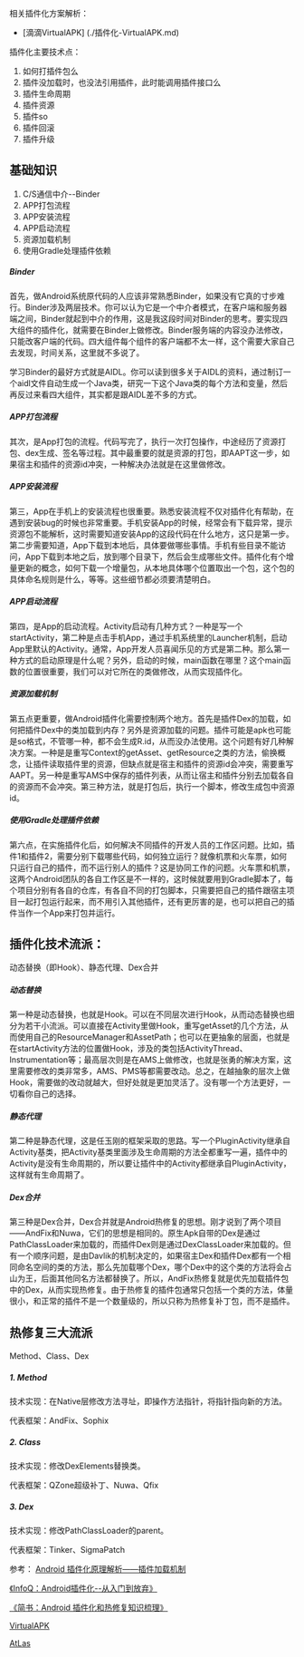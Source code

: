 相关插件化方案解析：

* [滴滴VirtualAPK]		(./插件化-VirtualAPK.md)

插件化主要技术点：

1. 如何打插件包么
2. 插件没加载时，也没法引用插件，此时能调用插件接口么
3. 插件生命周期
4. 插件资源
5. 插件so
6. 插件回滚
7. 插件升级



## 基础知识

1. C/S通信中介--Binder
2. APP打包流程
3. APP安装流程
4. APP启动流程
5. 资源加载机制
6. 使用Gradle处理插件依赖

##### Binder

首先，做Android系统原代码的人应该非常熟悉Binder，如果没有它真的寸步难行。Binder涉及两层技术。你可以认为它是一个中介者模式，在客户端和服务器端之间，Binder就起到中介的作用，这是我这段时间对Binder的思考。要实现四大组件的插件化，就需要在Binder上做修改。Binder服务端的内容没办法修改，只能改客户端的代码。四大组件每个组件的客户端都不太一样，这个需要大家自己去发现，时间关系，这里就不多说了。

学习Binder的最好方式就是AIDL。你可以读到很多关于AIDL的资料，通过制订一个aidl文件自动生成一个Java类，研究一下这个Java类的每个方法和变量，然后再反过来看四大组件，其实都是跟AIDL差不多的方式。

##### APP打包流程

其次，是App打包的流程。代码写完了，执行一次打包操作，中途经历了资源打包、dex生成、签名等过程。其中最重要的就是资源的打包，即AAPT这一步，如果宿主和插件的资源id冲突，一种解决办法就是在这里做修改。

##### APP安装流程

第三，App在手机上的安装流程也很重要。熟悉安装流程不仅对插件化有帮助，在遇到安装bug的时候也非常重要。手机安装App的时候，经常会有下载异常，提示资源包不能解析，这时需要知道安装App的这段代码在什么地方，这只是第一步。第二步需要知道，App下载到本地后，具体要做哪些事情。手机有些目录不能访问，App下载到本地之后，放到哪个目录下，然后会生成哪些文件。插件化有个增量更新的概念，如何下载一个增量包，从本地具体哪个位置取出一个包，这个包的具体命名规则是什么，等等。这些细节都必须要清楚明白。

##### APP启动流程

第四，是App的启动流程。Activity启动有几种方式？一种是写一个startActivity，第二种是点击手机App，通过手机系统里的Launcher机制，启动App里默认的Activity。通常，App开发人员喜闻乐见的方式是第二种。那么第一种方式的启动原理是什么呢？另外，启动的时候，main函数在哪里？这个main函数的位置很重要，我们可以对它所在的类做修改，从而实现插件化。

##### 资源加载机制

第五点更重要，做Android插件化需要控制两个地方。首先是插件Dex的加载，如何把插件Dex中的类加载到内存？另外是资源加载的问题。插件可能是apk也可能是so格式，不管哪一种，都不会生成R.id，从而没办法使用。这个问题有好几种解决方案。一种是是重写Context的getAsset、getResource之类的方法，偷换概念，让插件读取插件里的资源，但缺点就是宿主和插件的资源id会冲突，需要重写AAPT。另一种是重写AMS中保存的插件列表，从而让宿主和插件分别去加载各自的资源而不会冲突。第三种方法，就是打包后，执行一个脚本，修改生成包中资源id。

##### 使用Gradle处理插件依赖

第六点，在实施插件化后，如何解决不同插件的开发人员的工作区问题。比如，插件1和插件2，需要分别下载哪些代码，如何独立运行？就像机票和火车票，如何只运行自己的插件，而不运行别人的插件？这是协同工作的问题。火车票和机票，这两个Android团队的各自工作区是不一样的，这时候就要用到Gradle脚本了，每个项目分别有各自的仓库，有各自不同的打包脚本，只需要把自己的插件跟宿主项目一起打包运行起来，而不用引入其他插件，还有更厉害的是，也可以把自己的插件当作一个App来打包并运行。

## 插件化技术流派：

动态替换（即Hook）、静态代理、Dex合并

##### 动态替换

第一种是动态替换，也就是Hook。可以在不同层次进行Hook，从而动态替换也细分为若干小流派。可以直接在Activity里做Hook，重写getAsset的几个方法，从而使用自己的ResourceManager和AssetPath；也可以在更抽象的层面，也就是在startActivity方法的位置做Hook，涉及的类包括ActivityThread、Instrumentation等；最高层次则是在AMS上做修改，也就是张勇的解决方案，这里需要修改的类非常多，AMS、PMS等都需要改动。总之，在越抽象的层次上做Hook，需要做的改动就越大，但好处就是更加灵活了。没有哪一个方法更好，一切看你自己的选择。

##### 静态代理

第二种是静态代理，这是任玉刚的框架采取的思路。写一个PluginActivity继承自Activity基类，把Activity基类里面涉及生命周期的方法全都重写一遍，插件中的Activity是没有生命周期的，所以要让插件中的Activity都继承自PluginActivity，这样就有生命周期了。

##### Dex合并

第三种是Dex合并，Dex合并就是Android热修复的思想。刚才说到了两个项目——AndFix和Nuwa，它们的思想是相同的。原生Apk自带的Dex是通过PathClassLoader来加载的，而插件Dex则是通过DexClassLoader来加载的。但有一个顺序问题，是由Davlik的机制决定的，如果宿主Dex和插件Dex都有一个相同命名空间的类的方法，那么先加载哪个Dex，哪个Dex中的这个类的方法将会占山为王，后面其他同名方法都替换了。所以，AndFix热修复就是优先加载插件包中的Dex，从而实现热修复。由于热修复的插件包通常只包括一个类的方法，体量很小，和正常的插件不是一个数量级的，所以只称为热修复补丁包，而不是插件。


## 热修复三大流派
Method、Class、Dex

##### 1. Method

技术实现：在Native层修改方法寻址，即操作方法指针，将指针指向新的方法。

代表框架：AndFix、Sophix

##### 2. Class

技术实现：修改DexElements替换类。

代表框架：QZone超级补丁、Nuwa、Qfix

##### 3. Dex

技术实现：修改PathClassLoader的parent。

代表框架：Tinker、SigmaPatch


参考：
[Android 插件化原理解析——插件加载机制](http://weishu.me/2016/04/05/understand-plugin-framework-classloader/)

[《InfoQ：Android插件化--从入门到放弃》](http://www.infoq.com/cn/articles/android-plug-ins-from-entry-to-give-up)

[《简书：Android 插件化和热修复知识梳理》](https://www.jianshu.com/p/704cac3eb13d)

[VirtualAPK](https://github.com/didi/VirtualAPK/wiki)

[AtLas](https://github.com/alibaba/atlas/tree/master/atlas-docs)